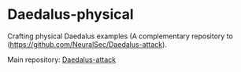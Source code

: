 # Daedalus-physical
Crafting physical Daedalus examples (A complementary repository to (https://github.com/NeuralSec/Daedalus-attack).

Main repository: [Daedalus-attack](https://github.com/NeuralSec/Daedalus-attack)
